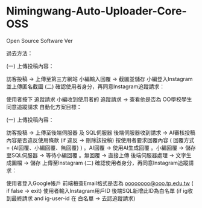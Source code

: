 # Nimingwang-Auto-Uploader-Core-OSS
Open Source Software Ver


過去方法：

(一) 上傳投稿內容：

訪客投稿 -> 上傳至第三方網站
小編輸入回覆 -> 截圖並儲存
小編登入Instagram並上傳匿名截圖
(二) 確認使用者身分，再同意Instagram追蹤請求：

使用者按下 追蹤請求
小編收到使用者的 追蹤請求 -> 查看他是否為 OO學校學生
同意追蹤請求
自動化方案目標：

(一) 上傳投稿內容：

訪客投稿 -> 上傳至後端伺服器 及 SQL伺服器
後端伺服器收到請求 -> AI審核投稿內容是否違反使用條款 (if 違反 -> 刪除該投稿)
按使用者要求回覆內容 ( 回覆方式 = {AI回覆、小編回覆、無回覆} ) 。AI回覆 -> 使用AI生成回覆 。小編回覆 -> 儲存至SQL伺服器 -> 等待小編回覆 。無回覆 -> 直接上傳
後端伺服器處理 -> 文字生成圖檔 -> 儲存
上傳至Instagram
(二) 確認使用者身分，再同意Instagram追蹤請求：

使用者登入Google帳戶
前端檢查Email格式是否為 oooooooo@ooo.tp.edu.tw ( if false -> exit)
使用者輸入Instagram用戶ID
後端SQL新增此ID為白名單 (if ig收到最終請求 and ig-user-id 在 白名單 -> 去認追蹤請求)
